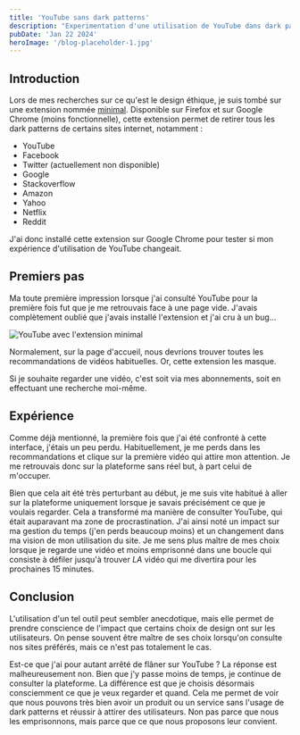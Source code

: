 ```yaml
---
title: 'YouTube sans dark patterns'
description: "Experimentation d'une utilisation de YouTube dans dark patterns."
pubDate: 'Jan 22 2024'
heroImage: '/blog-placeholder-1.jpg'
---
```


## Introduction

Lors de mes recherches sur ce qu'est le design éthique, je suis tombé sur une extension nommée [minimal](https://minimal.aupya.org/fr/). Disponible sur Firefox et sur Google Chrome (moins fonctionnelle), cette extension permet de retirer tous les dark patterns de certains sites internet, notamment :

- YouTube
- Facebook
- Twitter (actuellement non disponible)
- Google
- Stackoverflow
- Amazon
- Yahoo
- Netflix
- Reddit

J'ai donc installé cette extension sur Google Chrome pour tester si mon expérience d'utilisation de YouTube changeait.

## Premiers pas

Ma toute première impression lorsque j'ai consulté YouTube pour la première fois fut que je me retrouvais face à une page vide. J'avais complètement oublié que j'avais installé l'extension et j'ai cru à un bug...

![YouTube avec l'extension minimal](/YouTube_minimal.png)

Normalement, sur la page d'accueil, nous devrions trouver toutes les recommandations de vidéos habituelles. Or, cette extension les masque.

Si je souhaite regarder une vidéo, c'est soit via mes abonnements, soit en effectuant une recherche moi-même.

## Expérience

Comme déjà mentionné, la première fois que j'ai été confronté à cette interface, j'étais un peu perdu. Habituellement, je me perds dans les recommandations et clique sur la première vidéo qui attire mon attention. Je me retrouvais donc sur la plateforme sans réel but, à part celui de m'occuper.

Bien que cela ait été très perturbant au début, je me suis vite habitué à aller sur la plateforme uniquement lorsque je savais précisément ce que je voulais regarder. Cela a transformé ma manière de consulter YouTube, qui était auparavant ma zone de procrastination. J'ai ainsi noté un impact sur ma gestion du temps (j'en perds beaucoup moins) et un changement dans ma vision de mon utilisation du site. Je me sens plus maître de mes choix lorsque je regarde une vidéo et moins emprisonné dans une boucle qui consiste à défiler jusqu'à trouver *LA* vidéo qui me divertira pour les prochaines 15 minutes.

## Conclusion

L'utilisation d'un tel outil peut sembler anecdotique, mais elle permet de prendre conscience de l'impact que certains choix de design ont sur les utilisateurs. On pense souvent être maître de ses choix lorsqu'on consulte nos sites préférés, mais ce n'est pas totalement le cas.

Est-ce que j'ai pour autant arrêté de flâner sur YouTube ? La réponse est malheureusement non. Bien que j'y passe moins de temps, je continue de consulter la plateforme. La différence est que je choisis désormais consciemment ce que je veux regarder et quand. Cela me permet de voir que nous pouvons très bien avoir un produit ou un service sans l'usage de dark patterns et réussir à attirer des utilisateurs. Non pas parce que nous les emprisonnons, mais parce que ce que nous proposons leur convient.